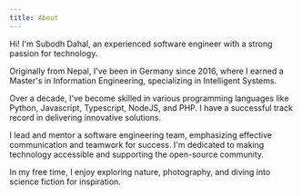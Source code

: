 ```yaml
---
title: About
---
```


Hi! I'm Subodh Dahal, an experienced software engineer with a strong passion for technology.

Originally from Nepal, I've been in Germany since 2016, where I earned a Master's in Information Engineering, specializing in Intelligent Systems.

Over a decade, I've become skilled in various programming languages like Python, Javascript, Typescript, NodeJS, and PHP. I have a successful track record in delivering innovative solutions.

I lead and mentor a software engineering team, emphasizing effective communication and teamwork for success. I'm dedicated to making technology accessible and supporting the open-source community.

In my free time, I enjoy exploring nature, photography, and diving into science fiction for inspiration.